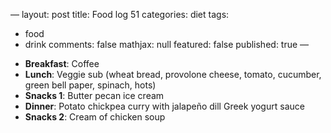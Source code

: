 —
layout: post
title: Food log 51
categories: diet
tags: 
  - food
  - drink
comments: false
mathjax: null
featured: false
published: true
—

* **Breakfast**: Coffee
* **Lunch**: Veggie sub (wheat bread, provolone cheese, tomato, cucumber, green bell paper, spinach, hots)
* **Snacks 1**: Butter pecan ice cream
* **Dinner**: Potato chickpea curry with jalapeño dill Greek yogurt sauce
* **Snacks 2**: Cream of chicken soup 
